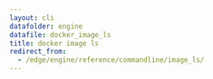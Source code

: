 ```yaml
---
layout: cli
datafolder: engine
datafile: docker_image_ls
title: docker image ls
redirect_from:
  - /edge/engine/reference/commandline/image_ls/
---
```

